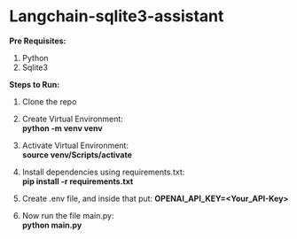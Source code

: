 # Langchain-sqlite3-assistant

**Pre Requisites:**
1. Python
2. Sqlite3


**Steps to Run:**

1. Clone the repo
2. Create Virtual Environment:<br>
   **python -m venv venv**

3. Activate Virtual Environment:<br>
   **source venv/Scripts/activate**

4. Install dependencies using requirements.txt:<br>
   **pip install -r requirements.txt**

5. Create .env file, and inside that put:
    **OPENAI_API_KEY=<Your_API-Key>**
   
6. Now run the file main.py:<br>
    **python main.py**


